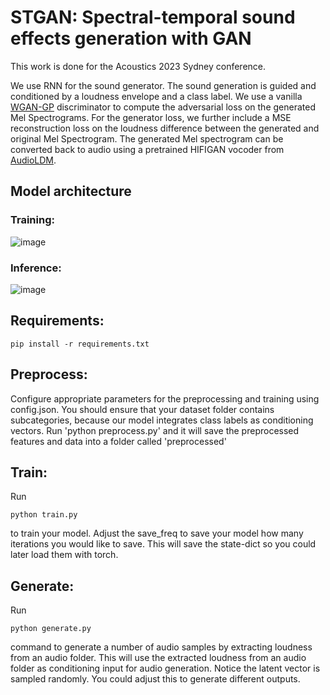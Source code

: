 # STGAN: Spectral-temporal sound effects generation with GAN
This work is done for the Acoustics 2023 Sydney conference. 

We use RNN for the sound generator. The sound generation is guided and conditioned by a loudness envelope and a class label. We use a vanilla [WGAN-GP](https://github.com/gcucurull/cond-wgan-gp/) discriminator to compute the adversarial loss on the generated Mel Spectrograms. 
For the generator loss, we further include a MSE reconstruction loss on the loudness difference between the generated and original Mel Spectrogram.
The generated Mel spectrogram can be converted back to audio using a pretrained HIFIGAN vocoder from [AudioLDM](https://github.com/haoheliu/AudioLDM/).

## Model architecture
### Training: 
![image](https://github.com/Reinliu/STGAN/assets/50271800/dc8a4924-ed67-47f0-84e3-aa5580fa04f6)


### Inference:
![image](https://github.com/Reinliu/STGAN/assets/50271800/c13c1afa-fd01-4ad3-bb59-1920b997a627)



## Requirements:
~~~
pip install -r requirements.txt
~~~

## Preprocess:
Configure appropriate parameters for the preprocessing and training using config.json.
You should ensure that your dataset folder contains subcategories, because our model integrates class labels as conditioning vectors.
Run 'python preprocess.py' and it will save the preprocessed features and data into a folder called 'preprocessed'

## Train:
Run 
~~~
python train.py
~~~
to train your model. 
Adjust the save_freq to save your model how many iterations you would like to save.
This will save the state-dict so you could later load them with torch.

## Generate:
Run 
~~~
python generate.py
~~~
command to generate a number of audio samples by extracting loudness from an audio folder.
This will use the extracted loudness from an audio folder as conditioning input for audio generation. Notice the latent vector is sampled randomly. You could adjust this to generate different outputs.

